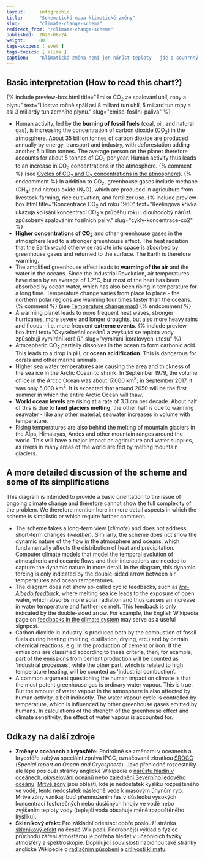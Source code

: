 ```yaml
---
layout:     infographic
title:      "Schematická mapa klimatické změny"
slug:       "climate-change-schema"
redirect_from: "/climate-change-schema"
published:  2020-08-24
weight:     80
tags-scopes: [ svet ]
tags-topics: [ klima ]
caption:    "Klimatická změna není jen nárůst teploty – jde o souhrnný pojem pro řadu vzájemně provázaných jevů. Změna jednoho faktoru, například zvýšení koncentrace CO<sub>2</sub> v atmosféře, vyvolává dlouhý řetězec příčin a následků."
---
```


## Basic interpretation (How to read this chart?)

{% include preview-box.html
    title="Emise CO<sub>2</sub> ze spalování uhlí, ropy a plynu"
    text="Lidstvo ročně spálí asi 8 miliard tun uhlí, 5 miliard tun ropy a asi 3 miliardy tun zemního plynu."
    slug="emise-fosilni-paliva"
%}

* Human activity, led by the **burning of fossil fuels** (coal, oil, and natural gas), is increasing the concentration of carbon dioxide (CO<sub>2</sub>) in the atmosphere. About 35 billion tonnes of carbon dioxide are produced annually by energy, transport and industry, with deforestation adding another 5 billion tonnes. The average person on the planet therefore accounts for about 5 tonnes of CO<sub>2</sub> per year. Human activity thus leads to an increase in CO<sub>2</sub> concentrations in the atmosphere.
{% comment %}
(see [Cycles of CO<sub>2</sub> and O<sub>2</sub> concentrations in the atmosphere](/infographics/cycles-concentrations-co2)).
{% endcomment %}
In addition to CO<sub>2</sub>, greenhouse gases include methane (CH<sub>4</sub>) and nitrous oxide (N<sub>2</sub>O), which are produced in agriculture from livestock farming, rice cultivation, and fertilizer use.
{% include preview-box.html
    title="Koncentrace CO<sub>2</sub> od roku 1960"
    text="Keelingova křivka ukazuja kolísání koncentrací CO<sub>2</sub> v průběhu roku i dlouhodobý nárůst způsobený spalováním fosilních paliv."
    slug="cykly-koncentrace-co2"
%}
* **Higher concentrations of CO<sub>2</sub>** and other greenhouse gases in the atmosphere lead to a stronger greenhouse effect. The heat radiation that the Earth would otherwise radiate into space is absorbed by greenhouse gases and returned to the surface. The Earth is therefore warming.
* The amplified greenhouse effect leads to **warming of the air** and the water in the oceans. Since the Industrial Revolution, air temperatures have risen by an average of 1.2°C, but most of the heat has been absorbed by ocean water, which has also been rising in temperature for a long time. Temperature change varies from place to place - the northern polar regions are warming four times faster than the oceans.
{% comment %}
(see [Temperature change map](/infographics/temperature-change-map))
{% endcomment %}
* A warming planet leads to more frequent heat waves, stronger hurricanes, more severe and longer droughts, but also more heavy rains and floods - i.e. more frequent **extreme events**.
{% include preview-box.html
    text="Okyselování oceánů a zvyšující se teplota vody způsobují vymírání korálů."
    slug="vymirani-koralovych-utesu"
%}
* Atmospheric CO<sub>2</sub> partially dissolves in the ocean to form carbonic acid. This leads to a drop in pH, or **ocean acidification**. This is dangerous for corals and other marine animals.
* Higher sea water temperatures are causing the area and thickness of the sea ice in the Arctic Ocean to shrink. In September 1979, the volume of ice in the Arctic Ocean was about 17,000 km<sup>3</sup>; in September 2017, it was only 5,000 km<sup>3</sup>. It is expected that around 2050 will be the first summer in which the entire Arctic Ocean will thaw.
* **World ocean levels** are rising at a rate of 3.3 cm per decade. About half of this is due to **land glaciers melting**, the other half is due to warming seawater - like any other material, seawater increases in volume with temperature.
* Rising temperatures are also behind the melting of mountain glaciers in the Alps, Himalayas, Andes and other mountain ranges around the world. This will have a major impact on agriculture and water supplies, as rivers in many areas of the world are fed by melting mountain glaciers.

## A more detailed discussion of the scheme and some of its simplifications

This diagram is intended to provide a basic orientation to the issue of ongoing climate change and therefore cannot show the full complexity of the problem. We therefore mention here in more detail aspects in which the scheme is simplistic or which require further comment.

* The scheme takes a long-term view (*climate*) and does not address short-term changes (*weather*). Similarly, the scheme does not show the dynamic nature of the flow in the atmosphere and oceans, which fundamentally affects the distribution of heat and precipitation. Computer climate models that model the temporal evolution of atmospheric and oceanic flows and their interactions are needed to capture the dynamic nature in more detail. In the diagram, this dynamic forcing is only indicated by the double-sided arrow between air temperatures and ocean temperatures.
* The diagram does not show so-called cyclic feedbacks, such as [*Ice-Albedo feedback*](https://en.wikipedia.org/wiki/Ice%E2%80%93albedo_feedback), where melting sea ice leads to the exposure of open water, which absorbs more solar radiation and thus causes an increase in water temperature and further ice melt. This feedback is only indicated by the double-sided arrow. For example, the English Wikipedia page on [feedbacks in the climate system](https://en.wikipedia.org/wiki/Climate_change_feedback) may serve as a useful signpost.
* Carbon dioxide in industry is produced both by the combustion of fossil fuels during heating (melting, distillation, drying, etc.) and by certain chemical reactions, e.g. in the production of cement or iron. If the emissions are classified according to these criteria, then, for example, part of the emissions from cement production will be counted as 'industrial processes', while the other part, which is related to high temperature heating, will be counted as 'industrial combustion'.
* A common argument questioning the human impact on climate is that the most potent greenhouse gas is ordinary water vapour. This is true. But the amount of water vapour in the atmosphere is also affected by human activity, albeit indirectly. The water vapour cycle is controlled by temperature, which is influenced by other greenhouse gases emitted by humans. In calculations of the strength of the greenhouse effect and climate sensitivity, the effect of water vapour is accounted for.

## Odkazy na další zdroje

* **Změny v oceánech a kryosféře:** Podrobně se změnami v oceánech a kryosféře zabývá speciální zpráva IPCC, označovaná zkratkou [SROCC](https://www.ipcc.ch/srocc/) (*Special report on Ocean and Cryosphere*). Jako přehledné rozcestníky ale lépe poslouží stránky anglické Wikipedie o [nárůstu hladin v oceánech](https://en.wikipedia.org/wiki/Sea_level_rise), [okyselování oceánů](https://en.wikipedia.org/wiki/Ocean_acidification) nebo [zalednění Severního ledového oceánu](https://en.wikipedia.org/wiki/Arctic_sea_ice_decline). [Mrtvé zóny](https://en.wikipedia.org/wiki/Dead_zone_(ecology)) jsou oblasti, kde je nedostatek kyslíku rozpuštěného ve vodě, tento nedostatek následně vede k masovým úhynům ryb. Mrtvé zóny vznikají buď přemnožením řas v důsledku vysokých koncentrací fosforečných nebo dusičných hnojiv ve vodě nebo zvýšením teploty vody (teplejší voda obsahuje méně rozpuštěného kyslíku).
* **Skleníkový efekt:** Pro základní orientaci dobře poslouží stránka [skleníkový efekt](https://cs.wikipedia.org/wiki/Sklen%C3%ADkov%C3%BD_efekt) na české Wikipedii. Podrobnější výklad o fyzice průchodu záření atmosférou je potřeba hledat v učebnicích fyziky atmosféry a spektroskopie. Doplňující souvislosti nabídnou také stránky anglické Wikipedie o [radiačním působení](https://en.wikipedia.org/wiki/Radiative_forcing) a [citlivosti klimatu](https://en.wikipedia.org/wiki/Climate_sensitivity).
